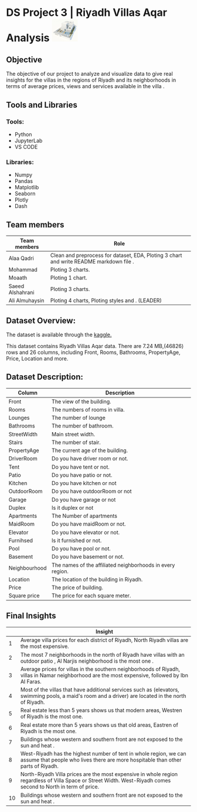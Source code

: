 #  DS Project 3 | Riyadh Villas Aqar Analysis <img src='https://github.com/AliAlmuhaysin/Bootcamp-Project-3/blob/main/figures/aqar.jpg' width=70>



## Objective
The objective of our project to analyze and visualize data to give real insights for the villas in the regions of Riyadh and its neighborhoods in terms of average prices, views and services available in the villa  .

## Tools and Libraries
### Tools:
- Python
- JupyterLab
- VS CODE
### Libraries:
- Numpy
- Pandas
- Matplotlib
- Seaborn
- Plotly
- Dash

## Team members
| Team members   | Role |
| ----------- | ----------- |
| Alaa Qadri | Clean and preprocess for dataset, EDA, Ploting 3 chart and write README markdown file . |
| Mohammad  | Ploting 3 charts.|
| Moaath  | Ploting 1 chart.|
| Saeed Alshahrani | Ploting 3 charts.|
| Ali Almuhaysin | Ploting 4 charts, Ploting styles and . (LEADER) |

## Dataset Overview:
The dataset is available through the [kaggle.](https://www.kaggle.com/datasets/reemamuhammed/riyadh-villas-aqar)

This dataset contains Riyadh Villas Aqar data. There are 7.24 MB,(46826) rows and 26 columns, including Front, Rooms, Bathrooms, PropertyAge, Price, Location and more.


## Dataset Description:
| Column   | Description |
| ----------- | ----------- |
| Front | The view of the building. |
| Rooms | The numbers of rooms in villa. |
| Lounges |The number of lounge|
| Bathrooms | The number of bathroom. |
| StreetWidth | Main street width. |
| Stairs | The number of stair. |
| PropertyAge | The current age of the building.|
| DriverRoom | Do you have driver room or not. |
| Tent | Do you have tent or not.|
| Patio | Do you have patio or not. |
| Kitchen | Do you have kitchen or not|
| OutdoorRoom |  Do you have outdoorRoom or not |
| Garage | Do you have garage or not|
| Duplex | Is it duplex or not |
| Apartments | The Number of apartments |
| MaidRoom | Do you have maidRoom or not. |
| Elevator | Do you have elevator or not. |
| Furnihsed | Is it furnished or not. |
| Pool | Do you have pool or not. |
| Basement | Do you have basement or not. |
| Neighbourhood | The names of the affiliated neighborhoods in every region. |
| Location | The location of the building in Riyadh. |
| Price | The price of building. |
| Square price | The price for each square meter. |



## Final Insights
 
|    | Insight |
| ----------- | ----------- |
| 1|  Average villa prices for each district of Riyadh, North Riyadh villas are the most expensive.|
| 2|  The most 7 neighborhoods in the north of Riyadh have villas with an outdoor patio , Al Narjis neighborhood is the most one .|
| 3|  Average prices for villas in the southern neighborhoods of Riyadh, villas in Namar neighborhood are the most expensive, followed by Ibn Al Faras.|
| 4|  Most of the villas that have additional services such as (elevators, swimming pools, a maid's room and a driver) are located in the north of Riyadh.|
| 5|  Real estate less than 5 years shows us that modern areas, Westren of Riyadh is the most one.|
| 6|  Real estate more than 5 years shows us that old areas, Eastren of Riyadh is the most one.|
| 7|  Buildings whose western and southern front are not exposed to the sun and heat .|
| 8|  West-Riyadh has the highest number of tent in whole region, we can assume that people who lives there are more hospitable than other parts of Riyadh.|
| 9|  North-Riyadh Villa prices are the most expensive in whole region regardless of Villa Space or Street Width. West-Riyadh comes second to North in term of price.|
| 10| Buildings whose western and southern front are not exposed to the sun and heat .|

